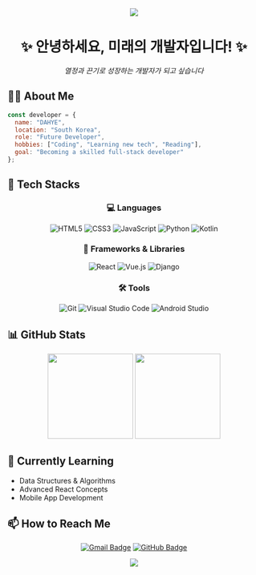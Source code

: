 <div align="center">
    <img src="https://capsule-render.vercel.app/api?type=waving&color=auto&height=200&section=header&text=Welcome%20to%20my%20GitHub!&fontSize=50&fontAlignY=40&animation=twinkling&fontColor=ffffff" />
</div>

<div align="center">
  <h1>✨ 안녕하세요, 미래의 개발자입니다! ✨</h1>
  <p><i>열정과 끈기로 성장하는 개발자가 되고 싶습니다</i></p>
</div>

## 👩‍💻 About Me

```javascript
const developer = {
  name: "DAHYE",
  location: "South Korea",
  role: "Future Developer",
  hobbies: ["Coding", "Learning new tech", "Reading"],
  goal: "Becoming a skilled full-stack developer"
};
```

## 🚀 Tech Stacks

<div align="center">

### 💻 Languages
![HTML5](https://img.shields.io/badge/HTML5-E34F26?style=flat-square&logo=HTML5&logoColor=white)
![CSS3](https://img.shields.io/badge/CSS3-1572B6?style=flat-square&logo=CSS3&logoColor=white)
![JavaScript](https://img.shields.io/badge/Javascript-F7DF1E?style=flat-square&logo=Javascript&logoColor=black)
![Python](https://img.shields.io/badge/Python-3776AB?style=flat-square&logo=Python&logoColor=white)
![Kotlin](https://img.shields.io/badge/Kotlin-7F52FF?style=flat-square&logo=Kotlin&logoColor=white)

### 🔧 Frameworks & Libraries
![React](https://img.shields.io/badge/React-61DAFB?style=flat-square&logo=React&logoColor=black)
![Vue.js](https://img.shields.io/badge/Vue.js-4FC08D?style=flat-square&logo=Vue.js&logoColor=white)
![Django](https://img.shields.io/badge/Django-092E20?style=flat-square&logo=Django&logoColor=white)

### 🛠️ Tools
![Git](https://img.shields.io/badge/Git-F05032?style=flat-square&logo=git&logoColor=white)
![Visual Studio Code](https://img.shields.io/badge/VS%20Code-007ACC?style=flat-square&logo=visual-studio-code&logoColor=white)
![Android Studio](https://img.shields.io/badge/Android%20Studio-3DDC84?style=flat-square&logo=android-studio&logoColor=white)
</div>

## 📊 GitHub Stats

<div align="center">
  <img src="https://github-readme-stats.vercel.app/api?username=yangdahyee&theme=radical&show_icons=true&hide_border=true" height="170" />
  <img src="https://github-readme-stats.vercel.app/api/top-langs/?username=yangdahyee&layout=compact&theme=radical&hide_border=true" height="170" />
</div>

## 🌱 Currently Learning

- Data Structures & Algorithms
- Advanced React Concepts
- Mobile App Development

## 📫 How to Reach Me

<div align="center">
  
[![Gmail Badge](https://img.shields.io/badge/Gmail-EA4335?style=for-the-badge&logo=Gmail&logoColor=white&link=mailto:your.email@gmail.com)](mailto:dahhhy17@gmail.com)
[![GitHub Badge](https://img.shields.io/badge/GitHub-181717?style=for-the-badge&logo=GitHub&logoColor=white&link=https://github.com/yangdahyee)](https://github.com/yangdahyee)
  
</div>

<div align="center">
    <img src="https://capsule-render.vercel.app/api?type=waving&color=auto&height=100&section=footer&animation=twinkling" />
</div>
